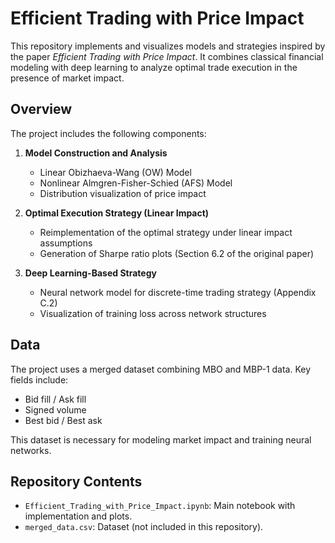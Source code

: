 # Efficient Trading with Price Impact

This repository implements and visualizes models and strategies inspired by the paper *Efficient Trading with Price Impact*. It combines classical financial modeling with deep learning to analyze optimal trade execution in the presence of market impact.

## Overview

The project includes the following components:

1. **Model Construction and Analysis**
   - Linear Obizhaeva-Wang (OW) Model
   - Nonlinear Almgren-Fisher-Schied (AFS) Model
   - Distribution visualization of price impact

2. **Optimal Execution Strategy (Linear Impact)**
   - Reimplementation of the optimal strategy under linear impact assumptions
   - Generation of Sharpe ratio plots (Section 6.2 of the original paper)

3. **Deep Learning-Based Strategy**
   - Neural network model for discrete-time trading strategy (Appendix C.2)
   - Visualization of training loss across network structures

## Data

The project uses a merged dataset combining MBO and MBP-1 data. Key fields include:
- Bid fill / Ask fill
- Signed volume
- Best bid / Best ask

This dataset is necessary for modeling market impact and training neural networks.

## Repository Contents

- `Efficient_Trading_with_Price_Impact.ipynb`: Main notebook with implementation and plots.
- `merged_data.csv`: Dataset (not included in this repository).